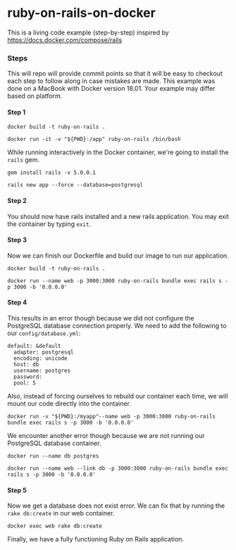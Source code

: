 # ruby-on-rails-on-docker

This is a living code example (step-by-step) inspired by
https://docs.docker.com/compose/rails

### Steps

This will repo will provide commit points so that it will be
easy to checkout each step to follow along in case mistakes
are made. This example was done on a MacBook with Docker
version 18.01. Your example may differ based on platform.

#### Step 1

    docker build -t ruby-on-rails .

    docker run -it -v "${PWD}:/app" ruby-on-rails /bin/bash

While running interactively in the Docker container, we're going to install the
`rails` gem.

    gem install rails -v 5.0.0.1

    rails new app --force --database=postgresql

#### Step 2

You should now have rails installed and a new rails
application. You may exit the container by typing `exit`.

#### Step 3

Now we can finish our Dockerfile and build our image to run
our application.

    docker build -t ruby-on-rails .

    docker run --name web -p 3000:3000 ruby-on-rails bundle exec rails s -p 3000 -b '0.0.0.0'

#### Step 4

This results in an error though because we did not configure
the PostgreSQL database connection properly. We need to add
the following to our `config/database.yml`:

    default: &default
      adapter: postgresql
      encoding: unicode
      host: db
      username: postgres
      password:
      pool: 5

Also, instead of forcing ourselves to rebuild our container
each time, we will mount our code directly into the container.

    docker run -v "${PWD}:/myapp"--name web -p 3000:3000 ruby-on-rails bundle exec rails s -p 3000 -b '0.0.0.0'

We encounter another error though because we are not running
our PostgreSQL database container.

    docker run --name db postgres

    docker run --name web --link db -p 3000:3000 ruby-on-rails bundle exec rails s -p 3000 -b '0.0.0.0'

#### Step 5

Now we get a database does not exist error. We can fix that by
running the `rake db:create` in our web container.

    docker exec web rake db:create

Finally, we have a fully functioning Ruby on Rails
application.
